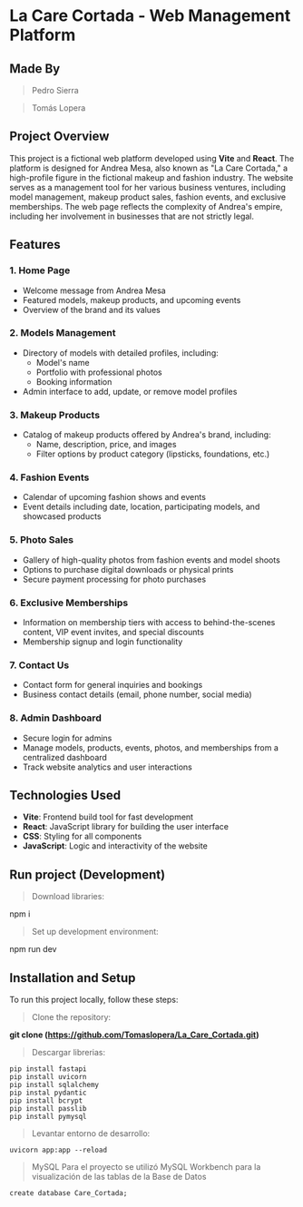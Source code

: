 # La Care Cortada - Web Management Platform

## Made By
> Pedro Sierra

> Tomás Lopera

## Project Overview
This project is a fictional web platform developed using **Vite** and **React**. The platform is designed for Andrea Mesa, also known as "La Care Cortada," a high-profile figure in the fictional makeup and fashion industry. The website serves as a management tool for her various business ventures, including model management, makeup product sales, fashion events, and exclusive memberships. The web page reflects the complexity of Andrea's empire, including her involvement in businesses that are not strictly legal.

## Features
### 1. Home Page
- Welcome message from Andrea Mesa
- Featured models, makeup products, and upcoming events
- Overview of the brand and its values

### 2. Models Management
- Directory of models with detailed profiles, including:
  - Model's name
  - Portfolio with professional photos
  - Booking information
- Admin interface to add, update, or remove model profiles

### 3. Makeup Products
- Catalog of makeup products offered by Andrea's brand, including:
  - Name, description, price, and images
  - Filter options by product category (lipsticks, foundations, etc.)

### 4. Fashion Events
- Calendar of upcoming fashion shows and events
- Event details including date, location, participating models, and showcased products

### 5. Photo Sales
- Gallery of high-quality photos from fashion events and model shoots
- Options to purchase digital downloads or physical prints
- Secure payment processing for photo purchases

### 6. Exclusive Memberships
- Information on membership tiers with access to behind-the-scenes content, VIP event invites, and special discounts
- Membership signup and login functionality

### 7. Contact Us
- Contact form for general inquiries and bookings
- Business contact details (email, phone number, social media)

### 8. Admin Dashboard
- Secure login for admins
- Manage models, products, events, photos, and memberships from a centralized dashboard
- Track website analytics and user interactions

## Technologies Used
- **Vite**: Frontend build tool for fast development
- **React**: JavaScript library for building the user interface
- **CSS**: Styling for all components
- **JavaScript**: Logic and interactivity of the website

## Run project (Development)
> Download libraries:

 npm i

> Set up development environment:

 npm run dev

## Installation and Setup
To run this project locally, follow these steps:

> Clone the repository:

  **git clone (https://github.com/Tomaslopera/La_Care_Cortada.git)**
  

> Descargar librerias:

    pip install fastapi
    pip install uvicorn
    pip install sqlalchemy
    pip instal pydantic
    pip install bcrypt
    pip install passlib
    pip install pymysql

> Levantar entorno de desarrollo:

    uvicorn app:app --reload

> MySQL
  Para el proyecto se utilizó MySQL Workbench para la visualización de las tablas de la Base de Datos

    create database Care_Cortada;
